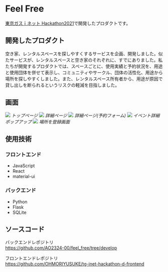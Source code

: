 # Feel Free

[東京ガスｉネット Hackathon2021](http://tginet-recruit.jp/internship/hackathon.html)で開発したプロダクトです。

## 開発したプロダクト

空き家、レンタルスペースを探しやすくするサービスを企画、開発しました。似たサービスが、レンタルスペースと空き家のそれぞれに、すでにありました。私たちが開発するプロダクトでは、スペースごとに、使用実績と予約状況を、用途と使用団体を併せて表示し、コミュニティやサークル、団体の活性化、用途から場所を探しやすくしました。また、レンタルスペース所有者から、用途が原因で貸し出しを断られるというリスクの軽減を目指しました。

## 画面

![](https://storage.googleapis.com/zenn-user-upload/2a7fe791fd71-20211201.png)
_トップページ_
![](https://storage.googleapis.com/zenn-user-upload/e1e077e80231-20211201.png)
_詳細ページ_
![](https://storage.googleapis.com/zenn-user-upload/c4ee52207229-20211201.png)
_詳細ページ(予約フォーム)_
![](https://storage.googleapis.com/zenn-user-upload/0e17648fc453-20211201.png)
_イベント詳細ポップアップ_
![](https://storage.googleapis.com/zenn-user-upload/dcea5c2b3920-20211201.png)
_場所を登録画面_

## 使用技術

### フロントエンド

- JavaScript
- React
- material-ui

### バックエンド

- Python
- Flask
- SQLite

## ソースコード

バックエンドレポジトリ  
https://github.com/AO2324-00/feel_free/tree/develop

フロントエンドレポジトリ  
https://github.com/OHMORIYUSUKE/tg-inet-hackathon-d-frontend
